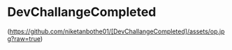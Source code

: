 # DevChallangeCompleted
(https://github.com/niketanbothe01/[DevChallangeCompleted]/assets/op.jpg?raw=true)
